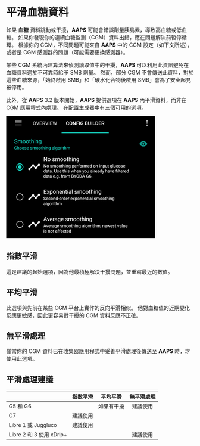# 平滑血糖資料

如果 **血糖** 資料跳動或干擾，**AAPS** 可能會錯誤劑量胰島素，導致高血糖或低血糖。 如果你發現你的連續血糖監測（CGM）資料出錯，應在問題解決前暫停循環。 根據你的 CGM，不同問題可能來自 **AAPS** 中的 CGM 設定（如下文所述），或者是 CGM 感測器的問題（可能需要更換感測器）。

某些 CGM 系統內建算法來偵測讀取值中的干擾，**AAPS** 可以利用此資訊避免在血糖資料過於不可靠時給予 SMB 劑量。 然而，部分 CGM 不會傳送此資料，對於這些血糖來源，「始終啟用 SMB」和「碳水化合物後啟用 SMB」會為了安全起見被停用。

此外，從 **AAPS** 3.2 版本開始，**AAPS** 提供選項在 **AAPS** 內平滑資料，而非在 CGM 應用程式內處理。 在[配置生成器](../SettingUpAaps/ConfigBuilder.md)中有三個可用的選項。

![平滑處理](../images/ConfBuild_Smoothing.png)

## 指數平滑

這是建議的起始選項，因為他最積極解決干擾問題，並重寫最近的數值。

## 平均平滑

此選項與先前在某些 CGM 平台上實作的反向平滑相似。 他對血糖值的近期變化反應更敏感，因此更容易對干擾的 CGM 資料反應不正確。

## 無平滑處理

僅當你的 CGM 資料已在收集器應用程式中妥善平滑處理後傳送至 **AAPS** 時，才使用此選項。

## 平滑處理建議

|                       | 指數平滑 |  平均平滑 | 無平滑處理 |
| --------------------- | :--: | :---: | :---: |
| G5 和 G6               |      | 如果有干擾 |  建議使用 |
| G7                    | 建議使用 |       |       |
| Libre 1 或 Juggluco    | 建議使用 |       |       |
| Libre 2 和 3 使用 xDrip+ |      |       |  建議使用 |
